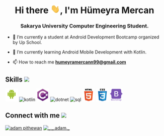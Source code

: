 <h1 align="center">Hi there  <img src="https://raw.githubusercontent.com/ABSphreak/ABSphreak/master/gifs/Hi.gif" width="30px">, I'm Hümeyra Mercan</h1>
<h3 align="center">Sakarya University Computer Engineering Student.</h3>

- 🔭 I’m currently a student at Android Development Bootcamp organized by Up School.

- 🌱 I’m currently learning Android Mobile Development with Kotlin.

- 📫 How to reach me **humeyramercann99@gmail.com**


<h2> Skills <img src = "https://media2.giphy.com/media/QssGEmpkyEOhBCb7e1/giphy.gif?cid=ecf05e47a0n3gi1bfqntqmob8g9aid1oyj2wr3ds3mg700bl&rid=giphy.gif" width = 32px> </h2>

<p align="left"> 
  <img
      src="https://raw.githubusercontent.com/devicons/devicon/master/icons/android/android-original-wordmark.svg"
      alt="android" width="40" height="40" />
  <img 
         src="https://www.vectorlogo.zone/logos/kotlinlang/kotlinlang-icon.svg"
         alt="kotlin" width="40" height="40" />
      <img
      src="https://raw.githubusercontent.com/devicons/devicon/master/icons/csharp/csharp-original.svg"
      alt="csharp" width="40" height="40" />
   <img
      src="https://www.vectorlogo.zone/logos/dotnet/dotnet-ar21.svg" alt="dotnet"
      width="70" height="40" />
    <img 
      src="https://www.svgrepo.com/show/303229/microsoft-sql-server-logo.svg"
      alt="sql" width="40" height="40" />
   <img 
      src="https://raw.githubusercontent.com/devicons/devicon/master/icons/html5/html5-original-wordmark.svg"
      alt="html5" width="40" height="40" />
 <img
      src="https://raw.githubusercontent.com/devicons/devicon/master/icons/css3/css3-original-wordmark.svg" alt="css3"
      width="40" height="40" />
  <img 
      src="https://raw.githubusercontent.com/devicons/devicon/master/icons/bootstrap/bootstrap-plain-wordmark.svg"
      alt="bootstrap" width="40" height="40" />  

 </p>
 
 <h2> Connect with me <img src='https://raw.githubusercontent.com/ShahriarShafin/ShahriarShafin/main/Assets/handshake.gif' width="100px"> </h2>
<p align="left">
  <a href="https://www.linkedin.com/in/humeyramercan/" target="blank"><img align="center"
      src="https://raw.githubusercontent.com/rahuldkjain/github-profile-readme-generator/master/src/images/icons/Social/linked-in-alt.svg"
      alt="adam pithewan" height="30" width="40" /></a>
  <a href="https://www.instagram.com/humeyramercann/" target="blank"><img align="center"
      src="https://raw.githubusercontent.com/rahuldkjain/github-profile-readme-generator/master/src/images/icons/Social/instagram.svg"
      alt="_._.adam._" height="30" width="40" /></a>
</p>
